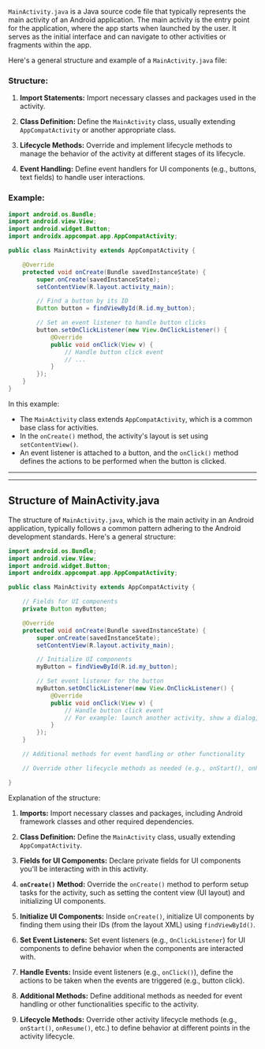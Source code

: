 `MainActivity.java` is a Java source code file that typically represents the main activity of an Android application. The main activity is the entry point for the application, where the app starts when launched by the user. It serves as the initial interface and can navigate to other activities or fragments within the app.

Here's a general structure and example of a `MainActivity.java` file:

### Structure:

1. **Import Statements:**
   Import necessary classes and packages used in the activity.

2. **Class Definition:**
   Define the `MainActivity` class, usually extending `AppCompatActivity` or another appropriate class.

3. **Lifecycle Methods:**
   Override and implement lifecycle methods to manage the behavior of the activity at different stages of its lifecycle.

4. **Event Handling:**
   Define event handlers for UI components (e.g., buttons, text fields) to handle user interactions.

### Example:

```java
import android.os.Bundle;
import android.view.View;
import android.widget.Button;
import androidx.appcompat.app.AppCompatActivity;

public class MainActivity extends AppCompatActivity {

    @Override
    protected void onCreate(Bundle savedInstanceState) {
        super.onCreate(savedInstanceState);
        setContentView(R.layout.activity_main);

        // Find a button by its ID
        Button button = findViewById(R.id.my_button);

        // Set an event listener to handle button clicks
        button.setOnClickListener(new View.OnClickListener() {
            @Override
            public void onClick(View v) {
                // Handle button click event
                // ...
            }
        });
    }
}
```

In this example:

- The `MainActivity` class extends `AppCompatActivity`, which is a common base class for activities.
- In the `onCreate()` method, the activity's layout is set using `setContentView()`.
- An event listener is attached to a button, and the `onClick()` method defines the actions to be performed when the button is clicked.



____________________________________________

___________

## Structure of MainActivity.java 

The structure of `MainActivity.java`, which is the main activity in an Android application, typically follows a common pattern adhering to the Android development standards. Here's a general structure:

```java
import android.os.Bundle;
import android.view.View;
import android.widget.Button;
import androidx.appcompat.app.AppCompatActivity;

public class MainActivity extends AppCompatActivity {

    // Fields for UI components
    private Button myButton;

    @Override
    protected void onCreate(Bundle savedInstanceState) {
        super.onCreate(savedInstanceState);
        setContentView(R.layout.activity_main);

        // Initialize UI components
        myButton = findViewById(R.id.my_button);

        // Set event listener for the button
        myButton.setOnClickListener(new View.OnClickListener() {
            @Override
            public void onClick(View v) {
                // Handle button click event
                // For example: launch another activity, show a dialog, etc.
            }
        });
    }

    // Additional methods for event handling or other functionality

    // Override other lifecycle methods as needed (e.g., onStart(), onPause(), etc.)

}
```

Explanation of the structure:

1. **Imports:**
   Import necessary classes and packages, including Android framework classes and other required dependencies.

2. **Class Definition:**
   Define the `MainActivity` class, usually extending `AppCompatActivity`.

3. **Fields for UI Components:**
   Declare private fields for UI components you'll be interacting with in this activity.

4. **`onCreate()` Method:**
   Override the `onCreate()` method to perform setup tasks for the activity, such as setting the content view (UI layout) and initializing UI components.

5. **Initialize UI Components:**
   Inside `onCreate()`, initialize UI components by finding them using their IDs (from the layout XML) using `findViewById()`.

6. **Set Event Listeners:**
   Set event listeners (e.g., `OnClickListener`) for UI components to define behavior when the components are interacted with.

7. **Handle Events:**
   Inside event listeners (e.g., `onClick()`), define the actions to be taken when the events are triggered (e.g., button click).

8. **Additional Methods:**
   Define additional methods as needed for event handling or other functionalities specific to the activity.

9. **Lifecycle Methods:**
   Override other activity lifecycle methods (e.g., `onStart()`, `onResume()`, etc.) to define behavior at different points in the activity lifecycle.

